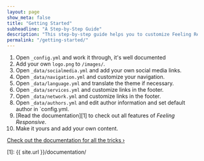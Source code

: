 ```yaml
---
layout: page
show_meta: false
title: "Getting Started"
subheadline: "A Step-by-Step Guide"
description: "This step-by-step guide helps you to customize Feeling Responsive to your needs."
permalink: "/getting-started/"
---
```

1. Open `_config.yml` and work it through, it's well documented
2. Add your own `logo.png` to `/images/`.
3. Open `_data/socialmedia.yml` and add your own social media links.
4. Open `_data/navigation.yml` and customize your navigation.
5. Open `_data/language.yml` and translate the theme if necessary.
6. Open `_data/services.yml` and customize links in the footer.
7. Open `_data/network.yml` and customize links in the footer.
8. Open `_data/authors.yml` and edit author information and set default author in `config.yml.
9. [Read the documentation][1] to check out all features of *Feeling Responsive*.
10. Make it yours and add your own content.

<a class="radius button small" href="{{ site.url }}/documentation/">Check out the documentation for all the tricks ›</a>


 [1]: {{ site.url }}/documentation/
